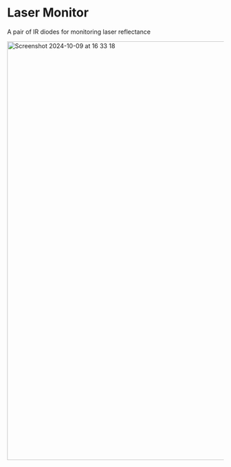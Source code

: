 # Laser Monitor

A pair of IR diodes for monitoring laser reflectance

<img width="974" alt="Screenshot 2024-10-09 at 16 33 18" src="https://github.com/user-attachments/assets/3fe35542-3ae9-4805-856d-f1887aec7096">
